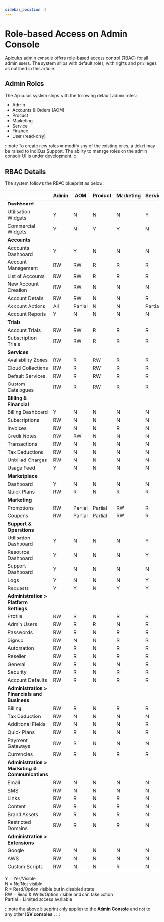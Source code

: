 ```yaml
---
sidebar_position: 2
---
```

# Role-based Access on Admin Console

Apiculus admin console offers role-based access control (RBAC) for all admin users. The system ships with default roles, with rights and privileges as outlined in this article.

## Admin Roles

The Apiculus system ships with the following default admin roles:

- Admin
- Accounts & Orders (AOM)
- Product
- Marketing
- Service
- Finance
- User (read-only)

:::note
To create new roles or modify any of the existing ones, a ticket may be raised to IndiQus Support. The ability to manage roles on the admin console UI is under development.
:::

## RBAC Details

The system follows the RBAC blueprint as below:

||Admin|AOM|Product|Marketing|Service|Finance|User|
|---|---|---|---|---|---|---|---|
|**Dashboard**|   |   |   |   |   |   |   |
|Utilisation Widgets|Y|N|N|N|Y|N|Y|
|Commercial Widgets|Y|N|Y|Y|N|RW|Y|
|**Accounts**|   |   |   |   |   |   |   |
|Accounts Dashboard|Y|Y|N|N|N|N|Y|
|Account Management|RW|RW|R|R|R|R|R|
|List of Accounts|RW|RW|R|R|R|R|R|
|New Account Creation|RW|RW|N|N|N|N|N|
|Account Details|RW|RW|N|N|R|R|R|
|Account Actions|All|Partial|N|N|Partial|Partial|N|
|Account Reports|Y|N|N|N|N|N|Y|
|**Trials**||||||||
|Account Trials|RW|RW|R|R|R|R|R|
|Subscription Trials|RW|RW|R|R|R|R|R|
|**Services**||||||||
|Availability Zones|RW|R|RW|R|R|R|R|
|Cloud Collections|RW|R|RW|R|R|R|R|
|Default Services|RW|R|RW|R|R|R|R|
|Custom Catalogues|RW|R|RW|R|R|R|R|
|**Billing & Financial**|   |   |   |   |   |   |   |
|Billing Dashboard|Y|N|N|N|N|Y|Y|
|Subscriptions|RW|N|N|N|N|RW|R|
|Invoices|RW|N|N|R|N|RW|R|
|Credit Notes|RW|RW|N|N|N|RW|R|
|Transactions|RW|N|N|N|N|RW|R|
|Tax Deductions|RW|N|N|N|N|RW|R|
|Unbilled Charges|RW|N|N|N|N|RW|R|
|Usage Feed|Y|N|N|N|N|Y|Y|
|**Marketplace**|   |   |   |   |   |   |   |
|Dashboard|Y|N|N|N|N|N|Y|
|Quick Plans|RW|R|N|R|R|R|Y|
|**Marketing**|   |   |   |   |   |   |   |
|Promotions|RW|Partial|Partial|RW|R|R|R|
|Coupons|RW|Partial|Partial|RW|R|R|R|
|**Support & Operations**|   |   |   |   |   |   |   |
|Utilisation Dashboard|Y|N|N|N|Y|N|Y|
|Resource Dashboard|Y|N|N|N|Y|N|Y|
|Support Dashboard|Y|N|N|N|N|N|Y|
|Logs|Y|N|N|N|Y|N|Y|
|Requests|Y|Y|N|Y|Y|N|Y|
|**Administration > Platform Settings**|   |   |   |   |   |   |   |
|Profile|RW|R|N|R|R|R|N|
|Admin Users|RW|R|R|N|R|R|N|
|Passwords|RW|R|N|R|R|R|N|
|Signup|RW|N|N|R|R|R|N|
|Automation|RW|R|N|R|R|R|N|
|Reseller|RW|R|N|R|R|R|N|
|General|RW|R|N|N|R|R|N|
|Security|RW|R|N|R|R|R|N|
|Account Defaults|RW|R|N|R|R|R|N|
|**Administration > Financials and Business**||||||||
|Billing|RW|R|N|R|R|R|N|
|Tax Deduction|RW|N|N|N|N|N|N|
|Additional Fields|RW|N|N|N|R|N|N|
|Quick Plans|RW|R|N|N|R|N|N|
|Payment Gateways|RW|R|N|N|N|N|N|
|Currencies|RW|R|N|R|R|R|N|
|**Administration > Marketing & Communications**||||||||
|Email|RW|N|N|N|N|N|N|
|SMS|RW|N|N|N|N|N|N|
|Links|RW|R|N|R|N|R|N|
|Content|RW|R|N|R|N|R|N|
|Brand Assets|RW|R|N|R|N|R|N|
|Restricted Domains|RW|R|N|R|N|R|N|
|**Administration > Extensions**||||||||
|Google|RW|N|N|N|N|N|N|
|AWS|RW|N|N|N|N|N|N|
|Custom Scripts|RW|N|N|R|N|N|N|

Y = Yes/Visible  
N = No/Not visible  
R = Read/Option visible but in disabled state  
RW = Read & Write/Option visible and can take action  
Partial = Limited access available  

:::note
the above blueprint only applies to the **Admin Console** and not to any other **ISV consoles** .
:::